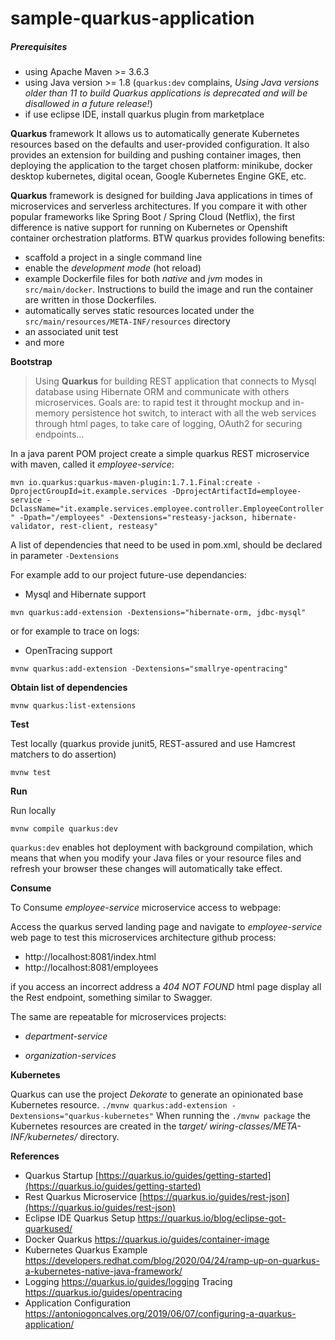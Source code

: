 # sample-quarkus-application

##### Prerequisites

- using Apache Maven >= 3.6.3
- using Java version >= 1.8  (`quarkus:dev` complains, _Using Java versions older than 11 to build Quarkus applications is deprecated and will be disallowed in a future release!_)
- if use eclipse IDE, install quarkus plugin from marketplace 

**Quarkus** framework It allows us to automatically generate Kubernetes resources based on the defaults and user-provided configuration. It also provides an extension for building and pushing container images, then deploying the application to the target chosen platform: minikube, docker desktop kubernetes, digital ocean, Google Kubernetes Engine GKE, etc.

**Quarkus** framework is designed for building Java applications in times of microservices and serverless architectures.  If you compare it with other popular frameworks like  Spring Boot / Spring Cloud (Netflix), the first difference is native support for running on Kubernetes or Openshift container orchestration platforms. BTW quarkus provides following benefits:

- scaffold a project in a single command line
- enable the *development mode* (hot reload)
- example Dockerfile files for both _native_ and _jvm_ modes in `src/main/docker`. Instructions to build the image and run the container are written in those Dockerfiles.
- automatically serves static resources located under the `src/main/resources/META-INF/resources` directory
- an associated unit test 
- and more

**Bootstrap**

> Using **Quarkus** for building REST application that connects to Mysql database using Hibernate ORM and communicate with others microservices. Goals are: to rapid test it throught mockup and in-memory persistence hot switch, to interact with all the web services through html pages,  to take care of logging, OAuth2 for securing endpoints...

In a java parent POM project create a simple quarkus REST microservice with maven, called it _employee-service_:

`mvn io.quarkus:quarkus-maven-plugin:1.7.1.Final:create -DprojectGroupId=it.example.services -DprojectArtifactId=employee-service -DclassName="it.example.services.employee.controller.EmployeeController" -Dpath="/employees" -Dextensions="resteasy-jackson, hibernate-validator, rest-client, resteasy"`

A list of dependencies that need to be used in pom.xml, should be declared in parameter `-Dextensions`

For example add to our project future-use dependancies:

- Mysql and Hibernate support

`mvn quarkus:add-extension -Dextensions="hibernate-orm, jdbc-mysql"`

or for example to trace on logs:

- OpenTracing support

`mvnw quarkus:add-extension -Dextensions="smallrye-opentracing"`   

**Obtain list of dependencies**

`mvnw quarkus:list-extensions`

**Test**

Test locally  (quarkus provide junit5, REST-assured and use Hamcrest matchers to do assertion)

`mvnw test`

**Run**

Run locally 

`mvnw compile quarkus:dev`

`quarkus:dev` enables hot deployment with background compilation, which means that when you modify your Java files or your resource files and refresh  your browser these changes will automatically take effect.

**Consume**

To Consume _employee-service_ microservice access to webpage:

Access the quarkus served landing page and navigate to _employee-service_ web page to test this microservices architecture github process:

- http://localhost:8081/index.html
- http://localhost:8081/employees

if you access an incorrect address a *404 NOT FOUND* html page display all the Rest endpoint, something similar to Swagger.

The same are repeatable for microservices projects: 

- _department-service_ 

- _organization-services_




**Kubernetes**

Quarkus can use the project *Dekorate* to generate an opinionated base Kubernetes resource.
`./mvnw quarkus:add-extension -Dextensions="quarkus-kubernetes"`
When running the `./mvnw package` the Kubernetes resources are created in the t*arget/*
*wiring-classes/META-INF/kubernetes/* directory.



**References**

- Quarkus Startup [https://quarkus.io/guides/getting-started](https://quarkus.io/guides/getting-started)
- Rest Quarkus Microservice [https://quarkus.io/guides/rest-json](https://quarkus.io/guides/rest-json)
- Eclipse IDE Quarkus Setup https://quarkus.io/blog/eclipse-got-quarkused/
- Docker Quarkus https://quarkus.io/guides/container-image
- Kubernetes Quarkus Example https://developers.redhat.com/blog/2020/04/24/ramp-up-on-quarkus-a-kubernetes-native-java-framework/ 
- Logging https://quarkus.io/guides/logging   Tracing https://quarkus.io/guides/opentracing
- Application Configuration https://antoniogoncalves.org/2019/06/07/configuring-a-quarkus-application/

